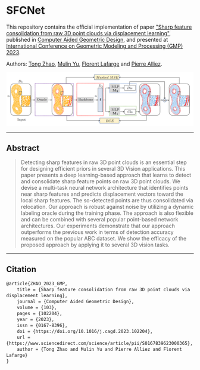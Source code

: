 # SFCNet

This repository contains the official implementation of paper ["Sharp feature consolidation from raw 3D point clouds via displacement learning"](https://www.sciencedirect.com/science/article/abs/pii/S0167839623000365), published in [Computer Aided Geometric Design](https://www.sciencedirect.com/journal/computer-aided-geometric-design), and presented at [International Conference on Geometric Modeling and Processing (GMP) 2023](https://gmpconf.github.io/GMP2023/index.html).

Authors: [Tong Zhao](https://tong-zhao.github.io), [Mulin Yu](http://www-sop.inria.fr/members/Mulin.Yu/), [Florent Lafarge](http://www-sop.inria.fr/members/Mulin.Yu/) and [Pierre Alliez](https://team.inria.fr/titane/pierre-alliez/).

![Picture](docs/teaser.png)


---
## Abstract
> Detecting sharp features in raw 3D point clouds is an essential step for designing efficient priors in several 3D Vision applications. This paper presents a deep learning-based approach that learns to detect and consolidate sharp feature points on raw 3D point clouds. We devise a multi-task neural network architecture that identifies points near sharp features and predicts displacement vectors toward the local sharp features. The so-detected points are thus consolidated via relocation. Our approach is robust against noise by utilizing a dynamic labeling oracle during the training phase. The approach is also flexible and can be combined with several popular point-based network architectures. Our experiments demonstrate that our approach outperforms the previous work in terms of detection accuracy measured on the popular ABC dataset. We show the efficacy of the proposed approach by applying it to several 3D vision tasks.

---
## Citation

```
@article{ZHAO_2023_GMP,
    title = {Sharp feature consolidation from raw 3D point clouds via displacement learning},
    journal = {Computer Aided Geometric Design},
    volume = {103},
    pages = {102204},
    year = {2023},
    issn = {0167-8396},
    doi = {https://doi.org/10.1016/j.cagd.2023.102204},
    url = {https://www.sciencedirect.com/science/article/pii/S0167839623000365},
    author = {Tong Zhao and Mulin Yu and Pierre Alliez and Florent Lafarge}
}
```
